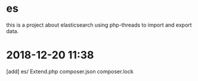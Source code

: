 # es
this is a project about elasticsearch using php-threads to import and export data.

# 2018-12-20 11:38 
[add]
es/
    Extend.php
    composer.json
    composer.lock